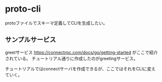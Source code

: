 # proto-cli

protoファイルでスキーマ定義してCLIを生成したい。

## サンプルサービス

greetサービス https://connectrpc.com/docs/go/getting-started がここで紹介されている。
チュートリアル通りに作成したのがgreetingサービス。

チュートリアルではconnectサーバを作成できるが、ここではそれをCLIに変えていく。
